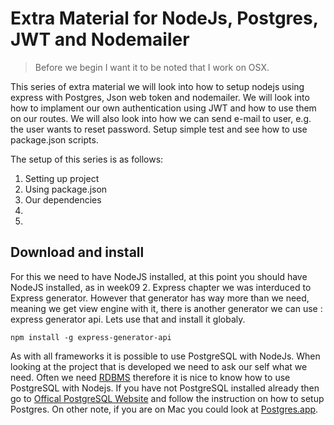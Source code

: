 # Extra Material for NodeJs, Postgres, JWT and Nodemailer
>Before we begin I want it to be noted that I work on OSX.

This series of extra material we will look into how to setup nodejs using express with Postgres, Json web token and nodemailer. We will look into how to implament our own authentication using JWT and how to use them on our routes. We will also look into how we can send e-mail to user, e.g. the user wants to reset password. Setup simple test and see how to use package.json scripts. 


The setup of this series is as follows:


1. Setting up project
2. Using package.json
3. Our dependencies
4. 
5. 


## Download and install
For this we need to have NodeJS installed, at this point you should have NodeJS installed, as in week09 2. Express chapter we was interduced to Express generator. However that generator has way more than we need, meaning we get view engine with it, there is another generator we can use : express generator api. Lets use that and install it globaly. 

	npm install -g express-generator-api 


As with all frameworks it is possible to use PostgreSQL with NodeJs. When looking at the project that is developed we need to ask our self what we need. Often we need [RDBMS](https://en.wikipedia.org/wiki/Relational_database) therefore it is nice to know how to use PostgreSQL with Nodejs. If you have not PostgreSQL installed already then go to [Offical PostgreSQL Website](https://www.postgresql.org) and follow the instruction on how to setup Postgres. On other note, if you are on Mac you could look at [Postgres.app](http://postgresapp.com). 


